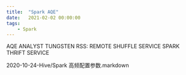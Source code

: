 ```yaml
---
title:  "Spark AQE"
date:   2021-02-02 00:00:00
tags:
    - Spark
---
```


AQE
ANALYST
TUNGSTEN
RSS: REMOTE SHUFFLE SERVICE
SPARK THRIFT SERVICE


2020-10-24-Hive/Spark 高频配置参数.markdown